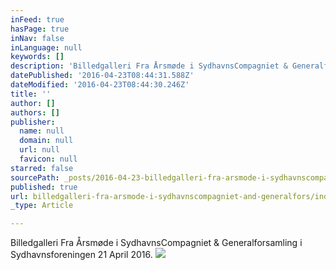 ```yaml
---
inFeed: true
hasPage: true
inNav: false
inLanguage: null
keywords: []
description: 'Billedgalleri Fra Årsmøde i SydhavnsCompagniet & Generalforsamling i Sydhavnsforeningen 21 April 2016.'
datePublished: '2016-04-23T08:44:31.588Z'
dateModified: '2016-04-23T08:44:30.246Z'
title: ''
author: []
authors: []
publisher:
  name: null
  domain: null
  url: null
  favicon: null
starred: false
sourcePath: _posts/2016-04-23-billedgalleri-fra-arsmode-i-sydhavnscompagniet-and-generalfors.md
published: true
url: billedgalleri-fra-arsmode-i-sydhavnscompagniet-and-generalfors/index.html
_type: Article

---
```

Billedgalleri Fra Årsmøde i SydhavnsCompagniet & Generalforsamling i Sydhavnsforeningen 21 April 2016\.
![](https://the-grid-user-content.s3-us-west-2.amazonaws.com/b3c3452e-46b6-463a-b74a-fc801f52137e.jpg)